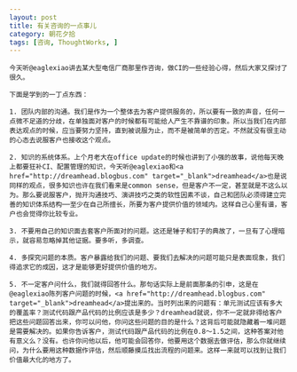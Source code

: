 ```yaml
---
layout: post
title: 有关咨询的一点事儿
category: 朝花夕拾
tags: [咨询, ThoughtWorks, ]
---
```


	今天听@eaglexiao讲去某大型电信厂商那里作咨询，做CI的一些经验心得，然后大家又探讨了很久。

	下面是学到的一丁点东西：

	1. 团队内部的沟通。我们是作为一个整体去为客户提供服务的，所以要有一致的声音，任何一点微不足道的分歧，在单独面对客户的时候都有可能给人产生不靠谱的印象。所以当我们在内部表达观点的时候，应当要努力坚持，直到被说服为止，而不是被简单的否定。不然就没有很主动的心态去说服客户也接收这个观点。

	2. 知识的系统体系。上个月老大在office update的时候也讲到了小强的故事，说他每天晚上都要狂补CI、配置管理的知识，今天听@eaglexiao和<a href="http://dreamhead.blogbus.com" target="_blank">dreamhead</a>也是说同样的观点，很多知识也许在我们看来是common sense，但是客户不一定，甚至就是不这么以为。那么要说服客户，抛开沟通技巧、演讲技巧之类的软性因素不谈，自己和团队必须得建立完善的知识体系结构──至少在自己所擅长，所要为客户提供价值的领域内。这样自己心里有谱，客户也会觉得你比较专业。

	3. 不要用自己的知识面去套客户所面对的问题。这还是锤子和钉子的典故了，一旦有了心理暗示，就容易忽略掉其他证据。要多听，多调查。

	4. 多探究问题的本质。客户暴露给我们的问题、要我们去解决的问题可能只是表面现象，我们得追求它的成因，这才是能够更好提供价值的地方。

	5. 不一定客户问什么，我们就得回答什么。那句话实际上是前面那条的引申，这是在@eaglexiao陈列客户问题的时候，<a href="http://dreamhead.blogbus.com" target="_blank">dreamhead</a>提出来的。当时列出来的问题有：单元测试应该有多大的覆盖率？测试代码跟产品代码的比例应该是多少？dreamhead就说，你不一定就非得给客户把这些问题回答出来，你可以问他，你问这些问题的目的是什么？这背后可能就隐藏着一堆问题是需要解决的。如果你告诉客户，测试代码跟产品代码的比例在0.8～1.5之间，这种答案对他有意义么？没有。也许你问他以后，他可能会回答你，他要用这个数据去做评估，那么你就继续问，为什么要用这种数据作评估，然后顺藤摸瓜找出流程的问题来。这样一来就可以找到让我们价值最大化的地方了。